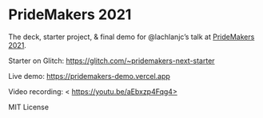 # PrideMakers 2021

The deck, starter project, & final demo for @lachlanjc’s talk at
[PrideMakers 2021](https://liquidhacks.teamliquid.com).

Starter on Glitch: <https://glitch.com/~pridemakers-next-starter>

Live demo: <https://pridemakers-demo.vercel.app>

Video recording: < https://youtu.be/aEbxzp4Fqg4>

MIT License
